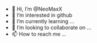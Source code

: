 - 👋 Hi, I’m @NeoMaxX
- 👀 I’m interested in github
- 🌱 I’m currently learning ...
- 💞️ I’m looking to collaborate on ...
- 📫 How to reach me ...

<!---
NeoMaxX/NeoMaxX is a ✨ special ✨ repository because its `README.md` (this file) appears on your GitHub profile.
You can click the Preview link to take a look at your changes.
--->
